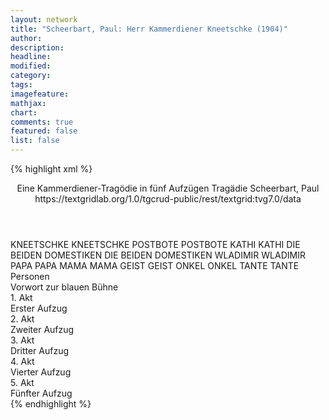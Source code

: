 ```yaml
---
layout: network
title: "Scheerbart, Paul: Herr Kammerdiener Kneetschke (1904)"
author:
description:
headline:
modified:
category:
tags:
imagefeature: 
mathjax: 
chart: 
comments: true
featured: false
list: false
---
```

{% highlight xml %}
<?xml-model href="https://raw.githubusercontent.com/DLiNa/project/master/rules/lina.rnc"?><?xml-model href="https://raw.githubusercontent.com/DLiNa/project/master/rules/lina.sch"?>
<play xmlns="http://lina.digital">
  <header>
    <title>Herr Kammerdiener Kneetschke</title>
  	<subtitle>Eine Kammerdiener-Tragödie in fünf Aufzügen</subtitle>
  	<genretitle>Tragädie</genretitle>
    <author>Scheerbart, Paul</author>
  	<date when="1904" type="print"/>
  	<source>https://textgridlab.org/1.0/tgcrud-public/rest/textgrid:tvg7.0/data</source>
  </header>
  <personae>
    <character>
      <name>KNEETSCHKE</name>
      <alias xml:id="kneetschke">
        <name>KNEETSCHKE</name>
      </alias>
    </character>
    <character>
      <name>POSTBOTE</name>
      <alias xml:id="postbote">
        <name>POSTBOTE</name>
      </alias>
    </character>
    <character>
      <name>KATHI</name>
      <alias xml:id="kathi">
        <name>KATHI</name>
      </alias>
    </character>
    <character>
      <name>DIE BEIDEN DOMESTIKEN</name>
      <alias xml:id="die_beiden_domestiken">
        <name>DIE BEIDEN DOMESTIKEN</name>
      </alias>
    </character>
    <character>
      <name>WLADIMIR</name>
      <alias xml:id="wladimir">
        <name>WLADIMIR</name>
      </alias>
    </character>
    <character>
      <name>PAPA</name>
      <alias xml:id="papa">
        <name>PAPA</name>
      </alias>
    </character>
    <character>
      <name>MAMA</name>
      <alias xml:id="mama">
        <name>MAMA</name>
      </alias>
    </character>
    <character>
      <name>GEIST</name>
      <alias xml:id="geist">
        <name>GEIST</name>
      </alias>
    </character>
    <character>
      <name>ONKEL</name>
      <alias xml:id="onkel">
        <name>ONKEL</name>
      </alias>
    </character>
    <character>
      <name>TANTE</name>
      <alias xml:id="tante">
        <name>TANTE</name>
      </alias>
    </character>
  </personae>
  <text>
    <div>
      <head>Personen</head>
    </div>
    <div>
      <head>Vorwort zur blauen Bühne</head>
    </div>
    <div>
      <head>1. Akt</head>
      <div>
        <head>Erster Aufzug</head>
        <sp who="#kneetschke">
          <amount n="10" unit="speech_acts"/>
          <amount n="141" unit="words"/>
          <amount n="7" unit="lines"/>
          <amount n="814" unit="chars"/>
        </sp>
        <sp who="#postbote">
          <amount n="6" unit="speech_acts"/>
          <amount n="67" unit="words"/>
          <amount n="5" unit="lines"/>
          <amount n="378" unit="chars"/>
        </sp>
        <sp who="#kathi">
          <amount n="6" unit="speech_acts"/>
          <amount n="127" unit="words"/>
          <amount n="4" unit="lines"/>
          <amount n="715" unit="chars"/>
        </sp>
        <sp who="#die_beiden_domestiken">
          <amount n="2" unit="speech_acts"/>
          <amount n="2" unit="words"/>
          <amount n="2" unit="lines"/>
          <amount n="6" unit="chars"/>
        </sp>
        <sp who="#papa #wladimir">
          <amount n="1" unit="speech_acts"/>
          <amount n="1" unit="words"/>
          <amount n="1" unit="lines"/>
          <amount n="6" unit="chars"/>
        </sp>
        <sp who="#wladimir">
          <amount n="8" unit="speech_acts"/>
          <amount n="79" unit="words"/>
          <amount n="8" unit="lines"/>
          <amount n="385" unit="chars"/>
        </sp>
        <sp who="#papa">
          <amount n="9" unit="speech_acts"/>
          <amount n="114" unit="words"/>
          <amount n="5" unit="lines"/>
          <amount n="710" unit="chars"/>
        </sp>
      </div>
    </div>
    <div>
      <head>2. Akt</head>
      <div>
        <head>Zweiter Aufzug</head>
        <sp who="#kneetschke">
          <amount n="3" unit="speech_acts"/>
          <amount n="48" unit="words"/>
          <amount n="2" unit="lines"/>
          <amount n="295" unit="chars"/>
        </sp>
        <sp who="#kathi">
          <amount n="9" unit="speech_acts"/>
          <amount n="91" unit="words"/>
          <amount n="8" unit="lines"/>
          <amount n="498" unit="chars"/>
        </sp>
        <sp who="#mama">
          <amount n="8" unit="speech_acts"/>
          <amount n="86" unit="words"/>
          <amount n="7" unit="lines"/>
          <amount n="501" unit="chars"/>
        </sp>
        <sp who="#papa">
          <amount n="10" unit="speech_acts"/>
          <amount n="114" unit="words"/>
          <amount n="7" unit="lines"/>
          <amount n="701" unit="chars"/>
        </sp>
        <sp who="#wladimir">
          <amount n="4" unit="speech_acts"/>
          <amount n="103" unit="words"/>
          <amount n="1" unit="lines"/>
          <amount n="597" unit="chars"/>
        </sp>
      </div>
    </div>
    <div>
      <head>3. Akt</head>
      <div>
        <head>Dritter Aufzug</head>
        <sp who="#wladimir">
          <amount n="2" unit="speech_acts"/>
          <amount n="12" unit="words"/>
          <amount n="2" unit="lines"/>
          <amount n="93" unit="chars"/>
        </sp>
        <sp who="#kneetschke">
          <amount n="8" unit="speech_acts"/>
          <amount n="195" unit="words"/>
          <amount n="4" unit="lines"/>
          <amount n="1114" unit="chars"/>
        </sp>
        <sp who="#kathi">
          <amount n="1" unit="speech_acts"/>
          <amount n="16" unit="words"/>
          <amount n="1" unit="lines"/>
          <amount n="85" unit="chars"/>
        </sp>
        <sp who="#papa">
          <amount n="3" unit="speech_acts"/>
          <amount n="24" unit="words"/>
          <amount n="3" unit="lines"/>
          <amount n="146" unit="chars"/>
        </sp>
        <sp who="#mama">
          <amount n="3" unit="speech_acts"/>
          <amount n="45" unit="words"/>
          <amount n="2" unit="lines"/>
          <amount n="279" unit="chars"/>
        </sp>
        <sp who="#kathi #wladimir">
          <amount n="1" unit="speech_acts"/>
          <amount n="2" unit="words"/>
          <amount n="1" unit="lines"/>
          <amount n="11" unit="chars"/>
        </sp>
        <sp who="#geist">
          <amount n="1" unit="speech_acts"/>
          <amount n="9" unit="words"/>
          <amount n="1" unit="lines"/>
          <amount n="52" unit="chars"/>
        </sp>
      </div>
    </div>
    <div>
      <head>4. Akt</head>
      <div>
        <head>Vierter Aufzug</head>
        <sp who="#postbote">
          <amount n="5" unit="speech_acts"/>
          <amount n="36" unit="words"/>
          <amount n="5" unit="lines"/>
          <amount n="199" unit="chars"/>
        </sp>
        <sp who="#kneetschke">
          <amount n="14" unit="speech_acts"/>
          <amount n="141" unit="words"/>
          <amount n="12" unit="lines"/>
          <amount n="676" unit="chars"/>
        </sp>
        <sp who="#onkel">
          <amount n="11" unit="speech_acts"/>
          <amount n="45" unit="words"/>
          <amount n="11" unit="lines"/>
          <amount n="282" unit="chars"/>
        </sp>
        <sp who="#tante">
          <amount n="11" unit="speech_acts"/>
          <amount n="52" unit="words"/>
          <amount n="10" unit="lines"/>
          <amount n="334" unit="chars"/>
        </sp>
        <sp who="#kathi">
          <amount n="1" unit="speech_acts"/>
          <amount n="34" unit="words"/>
          <amount n="218" unit="chars"/>
        </sp>
      </div>
    </div>
    <div>
      <head>5. Akt</head>
      <div>
        <head>Fünfter Aufzug</head>
        <sp who="#wladimir">
          <amount n="13" unit="speech_acts"/>
          <amount n="94" unit="words"/>
          <amount n="13" unit="lines"/>
          <amount n="522" unit="chars"/>
        </sp>
        <sp who="#kneetschke">
          <amount n="13" unit="speech_acts"/>
          <amount n="173" unit="words"/>
          <amount n="9" unit="lines"/>
          <amount n="962" unit="chars"/>
        </sp>
        <sp who="#kathi">
          <amount n="6" unit="speech_acts"/>
          <amount n="59" unit="words"/>
          <amount n="4" unit="lines"/>
          <amount n="377" unit="chars"/>
        </sp>
        <sp who="#papa">
          <amount n="5" unit="speech_acts"/>
          <amount n="66" unit="words"/>
          <amount n="3" unit="lines"/>
          <amount n="417" unit="chars"/>
        </sp>
        <sp who="#mama">
          <amount n="4" unit="speech_acts"/>
          <amount n="24" unit="words"/>
          <amount n="4" unit="lines"/>
          <amount n="130" unit="chars"/>
        </sp>
      </div>
    </div>
  </text>
</play>
{% endhighlight %}